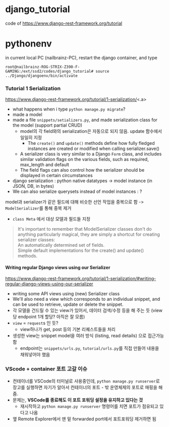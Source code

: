 # django_tutorial
code of https://www.django-rest-framework.org/tutorial


# pythonenv
in current local PC (nailbrainz-PC), restart the django container, and type
```
root@nailbrainz-ROG-STRIX-Z390-F-GAMING:/ext/ssd2/codes/django_tutorial# source ../Django/djangoenv/bin/activate
```


### Tutorial 1 Serialization
<a href="https://www.django-rest-framework.org/tutorial/1-serialization/" target="_blank">https://www.django-rest-framework.org/tutorial/1-serialization/<.a>

- what happens when i type `python manage.py migrate`?
- made a model
- made a file `snippets/setializers.py`, and made serialization class for the model (support partial CRUD)
    - model의 각 field와의 serialization은 자동으로 되지 않음. update 함수에서 일일히 지정
        -  The `create()` and `update()` methods define how fully fledged instances are created or modified when calling serializer.save()
    - A serializer class is very similar to a Django `Form` class, and includes similar validation flags on the various fields, such as required, max_length and default
    - The field flags can also control how the serializer should be displayed in certain circumstances
- django serialization : python native datatypes  ->  model instance (in JSON, DB, in bytes) 
- We can also serialize querysets instead of model instances : ?



model과 serializer가 같은 필드에 대해 비슷한 선언 작업을 중복으로 함 -> `ModelSerializer`를 통해 중복 제거
- `class Meta` 에서 대상 모델과 필드들 지정

> It's important to remember that ModelSerializer classes don't do anything particularly magical, they are simply a shortcut for creating serializer classes:  
    An automatically determined set of fields.  
    Simple default implementations for the create() and update() methods.  


#### Writing regular Django views using our Serializer
<a href="https://www.django-rest-framework.org/tutorial/1-serialization/#writing-regular-django-views-using-our-serializer" target="_blank">https://www.django-rest-framework.org/tutorial/1-serialization/#writing-regular-django-views-using-our-serializer</a>

- writing some API views using (new) Serializer class
- We'll also need a view which corresponds to an individual snippet, and can be used to retrieve, update or delete the snippet.
- 각 모델을 건드릴 수 있는 view가 있어서, 데이터 검색/수정 등을 해 주는 듯 (view당 endpoint 1개 할당? 아직은 잘 모름)
- `view` = `request`s 인 듯?
    - view하나가 get, post 등의 기본 리퀘스트들을 처리
- 생성한 view는 snippet model을 여러 방식 (listing, read details) 으로 접근가능함
    - endpoint는 `snippets/urls.py`, `tutorial/urls.py`를 직접 만들어 내용을 채워넣어야 했음


### VScode + container 포트 고갈 이슈
- 컨테이너를 VSCode의 터미널로 사용중인데, `python manage.py runserver`로 장고를 실행하면 자기가 알아서 컨테이너의 포트 - 밖 운영체제의 포트로 매핑을 해 줌.
- 문제는, __VSCode를 종료해도 이 포트 포워딩 설정을 유지하고 있다는 것__
    - 재시작하고 `python manage.py runserver` 명령어를 치면 포트가 점유되고 있다고 나옴
- 옆 Remote Explorer에서 맨 밑 forwarded port에서 포트포워딩 제거하면 됨
